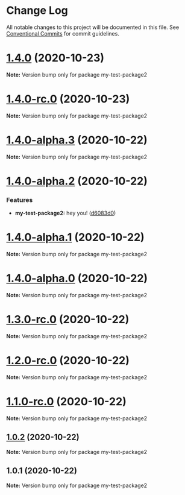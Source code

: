 # Change Log

All notable changes to this project will be documented in this file.
See [Conventional Commits](https://conventionalcommits.org) for commit guidelines.

# [1.4.0](https://github.com/vladar/lerna-repo/compare/my-test-package2@1.4.0-rc.0...my-test-package2@1.4.0) (2020-10-23)

**Note:** Version bump only for package my-test-package2





# [1.4.0-rc.0](https://github.com/vladar/lerna-repo/compare/my-test-package2@1.4.0-alpha.3...my-test-package2@1.4.0-rc.0) (2020-10-23)

**Note:** Version bump only for package my-test-package2





# [1.4.0-alpha.3](https://github.com/vladar/lerna-repo/compare/my-test-package2@1.4.0-alpha.2...my-test-package2@1.4.0-alpha.3) (2020-10-22)

**Note:** Version bump only for package my-test-package2





# [1.4.0-alpha.2](https://github.com/vladar/lerna-repo/compare/my-test-package2@1.4.0-alpha.1...my-test-package2@1.4.0-alpha.2) (2020-10-22)


### Features

* **my-test-package2:** hey you! ([d6083d0](https://github.com/vladar/lerna-repo/commit/d6083d075d054e3852c637393a49d1813418f56d))





# [1.4.0-alpha.1](https://github.com/vladar/lerna-repo/compare/my-test-package2@1.4.0-alpha.0...my-test-package2@1.4.0-alpha.1) (2020-10-22)

**Note:** Version bump only for package my-test-package2





# [1.4.0-alpha.0](https://github.com/vladar/lerna-repo/compare/my-test-package2@1.3.0-rc.0...my-test-package2@1.4.0-alpha.0) (2020-10-22)

**Note:** Version bump only for package my-test-package2





# [1.3.0-rc.0](https://github.com/vladar/lerna-repo/compare/my-test-package2@1.2.0-rc.0...my-test-package2@1.3.0-rc.0) (2020-10-22)

**Note:** Version bump only for package my-test-package2





# [1.2.0-rc.0](https://github.com/vladar/lerna-repo/compare/my-test-package2@1.0.2...my-test-package2@1.2.0-rc.0) (2020-10-22)

**Note:** Version bump only for package my-test-package2





# [1.1.0-rc.0](https://github.com/vladar/lerna-repo/compare/my-test-package2@1.0.2...my-test-package2@1.1.0-rc.0) (2020-10-22)

**Note:** Version bump only for package my-test-package2






## [1.0.2](https://github.com/vladar/lerna-repo/compare/my-test-package2@1.0.1...my-test-package2@1.0.2) (2020-10-22)

**Note:** Version bump only for package my-test-package2





## 1.0.1 (2020-10-22)

**Note:** Version bump only for package my-test-package2
